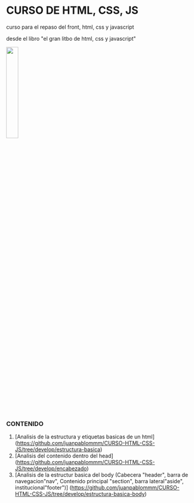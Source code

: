 # CURSO DE HTML, CSS, JS
curso para el repaso del front, html, css y javascript

desde el libro "el gran litbo de html, css y javascript"

<img src="https://www.wallpapertip.com/wmimgs/31-312238_html-css-javascript-transparent.png" width= 25%>


### CONTENIDO
1. [Analisis de la estructura y etiquetas basicas de un html] (https://github.com/juanpablommm/CURSO-HTML-CSS-JS/tree/develop/estructura-basica)
2. [Analisis del contenido dentro del head] (https://github.com/juanpablommm/CURSO-HTML-CSS-JS/tree/develop/encabezado)
3. [Analisis de la estructur basica del body (Cabecera "header", barra de navegacion"nav", Contenido principal "section", barra lateral"aside", institucional"footer")] (https://github.com/juanpablommm/CURSO-HTML-CSS-JS/tree/develop/estructura-basica-body)
